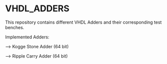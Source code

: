 # VHDL_ADDERS
This repository contains different VHDL Adders and their corresponding test benches. 



Implemented Adders: 

--> Kogge Stone Adder  (64 bit)

--> Ripple Carry Adder (64 bit)
